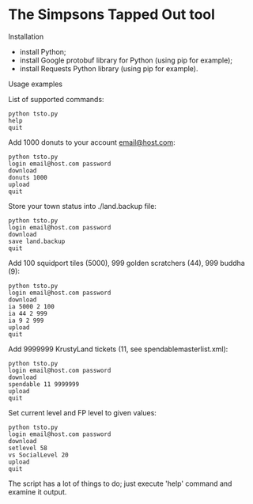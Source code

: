 The Simpsons Tapped Out tool
====

Installation

- install Python;
- install Google protobuf library for Python (using pip for example);
- install Requests Python library (using pip for example).

Usage examples

List of supported commands:

    python tsto.py
    help
    quit

Add 1000 donuts to your account email@host.com:

    python tsto.py
    login email@host.com password
    download
    donuts 1000
    upload
    quit

Store your town status into ./land.backup file:

    python tsto.py
    login email@host.com password
    download
    save land.backup
    quit

Add 100 squidport tiles (5000), 999 golden scratchers (44), 999 buddha (9):

    python tsto.py
    login email@host.com password
    download
    ia 5000 2 100
    ia 44 2 999
    ia 9 2 999
    upload
    quit

Add 9999999 KrustyLand tickets (11, see spendablemasterlist.xml):

    python tsto.py
    login email@host.com password
    download
    spendable 11 9999999
    upload
    quit

Set current level and FP level to given values:

    python tsto.py
    login email@host.com password
    download
    setlevel 58
    vs SocialLevel 20
    upload
    quit

The script has a lot of things to do; just execute 'help' command and examine it output.
